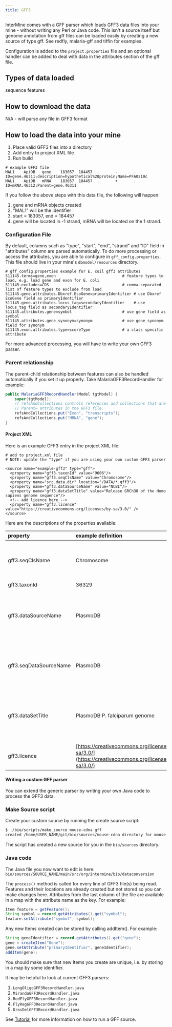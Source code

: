 ```yaml
---
title: GFF3
---
```


InterMine comes with a GFF parser which loads GFF3 data files into your mine - without writing any Perl or Java code. This isn't a source itself but genome annotation from gff files can be loaded easily by creating a new source of type gff. See redfly, malaria-gff and tiffin for examples.

Configuration is added to the `project.properties` file and an optional handler can be added to deal with data in the attributes section of the gff file.

## Types of data loaded

sequence features

## How to download the data

N/A - will parse any file in GFF3 format

## How to load the data into your mine

1. Place valid GFF3 files into a directory
2. Add entry to project XML file
3. Run build

```text
# example GFF3 file
MAL1    ApiDB   gene    183057  184457  .       -       .       ID=gene.46311;description=hypothetical%20protein;Name=PFA0210c
MAL1    ApiDB   mRNA    183057  184457  .       +       .       ID=mRNA.46312;Parent=gene.46311
```

If you follow the above steps with this data file, the following will happen:

1. gene and mRNA objects created
2. "MAL1" will be the identifier
3. start = 183057, end = 184457
4. gene will be located in -1 strand, mRNA will be located on the 1 strand.

### Configuration File

By default, columns such as "type", "start", "end", "strand" and "ID" field in "attributes" column are parsed automatically. To do more processing or access the attributes, you are able to configure in `gff_config.properties`. This file should live in your mine's `dbmodel/resources` directory.

```text
# gff_config.properties example for E. coil gff3 attributes
511145.terms=gene,exon                             # feature types to load, e.g. load gene and exon for E. coli
511145.excludes=CDS                                # comma-separated list of feature types to exclude from load
511145.gene.attributes.Dbxref.EcoGene=primaryIdentifier # use Dbxref EcoGene field as primaryIdentifier
511145.gene.attributes.locus_tag=secondaryIdentifier    # use locus_tag field as secondaryIdentifier
511145.attributes.gene=symbol                      # use gene field as symbol
511145.attributes.gene_synonym=synonym             # use gene_synonym field for synonym
511145.exon.attributes.type=scoreType              # a class specific attribute
```

For more advanced processing, you will have to write your own GFF3 parser.

### Parent relationship

The parent-child relationship between features can also be handled automatically if you set it up properly. Take MalariaGFF3RecordHandler for example:

```java
public MalariaGFF3RecordHandler(Model tgtModel) {
    super(tgtModel);
    // refsAndCollections controls references and collections that are set from the
    // Parent= attributes in the GFF3 file.
    refsAndCollections.put("Exon", "transcripts");
    refsAndCollections.put("MRNA", "gene");
}
```

#### Project XML

Here is an example GFF3 entry in the project XML file:

```markup
# add to project.xml file
# NOTE: update the "type" if you are using your own custom GFF3 parser

<source name="example-gff3" type="gff">
  <property name="gff3.taxonId" value="9606"/>
  <property name="gff3.seqClsName" value="Chromosome"/>
  <property name="src.data.dir" location="/DATA/*.gff3"/>
  <property name="gff3.dataSourceName" value="NCBI"/>
  <property name="gff3.dataSetTitle" value="Release GRCh38 of the Homo sapiens genome sequence"/>
  <!-- add licence here -->
  <property name="gff3.licence" value="https://creativecommons.org/licenses/by-sa/3.0/" />
</source>
```

Here are the descriptions of the properties available:

| property | example definition |  |
| :--- | :--- | :--- |
| gff3.seqClsName | Chromosome | the ids in the first column represent Chromosome objects, e.g. MAL1 |
| gff3.taxonId | 36329 | taxon id |
| gff3.dataSourceName | PlasmoDB | the data source for features and their identifiers, this is used for the DataSet \(evidence\) and synonyms. |
| gff3.seqDataSourceName | PlasmoDB | the source of the seqids \(chromosomes\) is sometimes different to the features described |
| gff3.dataSetTitle | PlasmoDB P. falciparum genome | a DataSet object is created as evidence for the features, it is linked to a DataSource \(PlasmoDB\) |
| gff3.licence | [https://creativecommons.org/licenses/by-sa/3.0/](https://creativecommons.org/licenses/by-sa/3.0/) | URL to a standard data licence |

#### Writing a custom GFF parser

You can extend the generic parser by writing your own Java code to process the GFF3 data.

### Make Source script

Create your custom source by running the create source script:

```bash
$ ./bio/scripts/make_source mouse-cdna gff
created /home/USER_NAME/git/bio/sources/mouse-cdna directory for mouse-cdna
```

The script has created a new source for you in the `bio/sources` directory.

### Java code

The Java file you now want to edit is here: `bio/sources/SOURCE_NAME/main/src/org/intermine/bio/dataconversion`

The `process()` method is called for every line of GFF3 file\(s\) being read. Features and their locations are already created but not stored so you can make changes here. Attributes from the last column of the file are available in a map with the attribute name as the key. For example:

```java
Item feature = getFeature();
String symbol = record.getAttributes().get("symbol");
feature.setAttribute("symbol", symbol);
```

Any new Items created can be stored by calling addItem\(\). For example:

```java
String geneIdentifier = record.getAttributes().get("gene");
gene = createItem("Gene");
gene.setAttribute("primaryIdentifier", geneIdentifier);
addItem(gene);
```

You should make sure that new Items you create are unique, i.e. by storing in a map by some identifier.

It may be helpful to look at current GFF3 parsers:

1. `LongOligoGFF3RecordHandler.java`
2. `MirandaGFF3RecordHandler.java`
3. `RedFlyGFF3RecordHandler.java`
4. `FlyRegGFF3RecordHandler.java`
5. `DrosDelGFF3RecordHandler.java`

See [Tutorial](../../../get-started/tutorial/index.md) for more information on how to run a GFF source.
